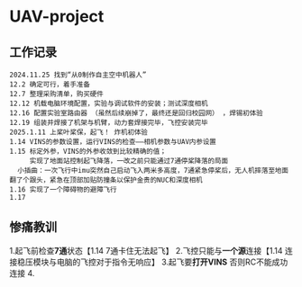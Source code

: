 # UAV-project
## 工作记录
    2024.11.25 找到“从0制作自主空中机器人”
    12.2 确定可行，着手准备
    12.7 整理采购清单，购买硬件
    12.12 机载电脑环境配置，实验与调试软件的安装；测试深度相机
    12.16 配置实验室路由器 （虽然后续崩掉了，最终还是回归校园网） ，焊锡初体验
    12.19 组装并焊接了机架与机臂，动力套焊接完毕，飞控安装完毕
    2025.1.11 上桨叶桨保，起飞！ 炸机初体验 
    1.14 VINS的参数设置，运行VINS的检查——相机参数与UAV内参设置
    1.15 标定外参，VINS的外参收敛到比较精确的值；
         实现了地面站控制起飞降落，一改之前只能通过7通停桨降落的局面
      小插曲：一次飞行中imu突然自己启动飞入两米多高度，7通紧急停桨后，无人机摔落至地面翻了个跟头，紧急在顶部加贴防撞条以保护金贵的NUC和深度相机
    1.16 实现了一个障碍物的避障飞行
    1.17


## 惨痛教训
1.起飞前检查**7通**状态【1.14 7通卡住无法起飞】
2.飞控只能与**一个源**连接【1.14 连接稳压模块与电脑的飞控对于指令无响应】
3.起飞要**打开VINS** 否则RC不能成功连接
4.
